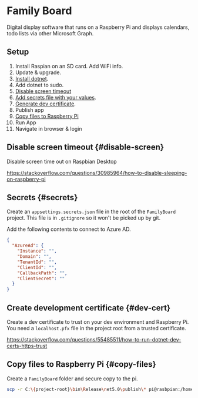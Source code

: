 # Family Board

Digital display software that runs on a Raspberry Pi and displays calendars, todo lists via other Microsoft Graph.


## Setup

1. Install Raspian on an SD card. Add WiFi info.
2. Update & upgrade.
3. [Install dotnet](https://docs.microsoft.com/en-us/dotnet/iot/deployment).
4. Add dotnet to sudo.
7. [Disable screen timeout](#disable-screen)
5. [Add secrets file with your values](#secrets).
6. [Generate dev certificate](#dev-cert).
8. Publish app
9. [Copy files to Raspberry Pi](#copy-files)
10. Run App
11. Navigate in browser & login


## Disable screen timeout {#disable-screen}

Disable screen time out on Raspbian Desktop

https://stackoverflow.com/questions/30985964/how-to-disable-sleeping-on-raspberry-pi


## Secrets {#secrets}

Create an `appsettings.secrets.json` file in the root of the `FamilyBoard` project. This file is in `.gitignore` so it won't be picked up by git.

Add the following contents to connect to Azure AD.

```json
{
  "AzureAd": {
    "Instance": "",
    "Domain": "",
    "TenantId": "",
    "ClientId": "",
    "CallbackPath": "",
    "ClientSecret": ""
  }
}
```


## Create development certificate {#dev-cert}

Create a dev certificate to trust on your dev environment and Raspberry Pi. You need a `localhost.pfx` file in the project root from a trusted certificate.

https://stackoverflow.com/questions/55485511/how-to-run-dotnet-dev-certs-https-trust


## Copy files to Raspberry Pi {#copy-files}

Create a `FamilyBoard` folder and secure copy to the pi.

```bash
scp -r C:\{project-root}\bin\Release\net5.0\publish\* pi@rasbpian:/home/pi/FamilyBoard
```
